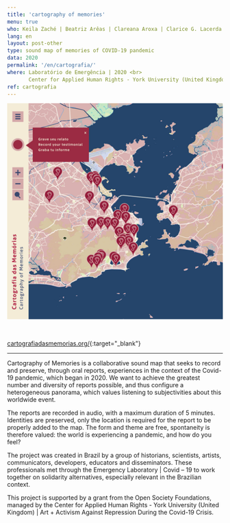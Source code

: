 ```yaml
---
title: 'cartography of memories'
menu: true
who: Keila Zaché | Beatriz Arêas | Clareana Aroxa | Clarice G. Lacerda | Hércules da Silva Xavier Ferreira | Juliana R. | Sara Lana | Victor Januário
lang: en
layout: post-other
type: sound map of memories of COVID-19 pandemic
data: 2020
permalink: '/en/cartografia/'
where: Laboratório de Emergência | 2020 <br>
       Center for Applied Human Rights - York University (United Kingdom) | Art + Activism Against Repression During the Covid-19 Crisis
ref: cartografia
---
```





<a href="https://cartografiadasmemorias.org/" target="_blank"><img src="/assets/posts/cartografia-das-memorias.jpg" class="img-border"></a>

<br>

[cartografiadasmemorias.org/](https://cartografiadasmemorias.org/){:target="_blank"}
<br>

--- 


Cartography of Memories is a collaborative sound map that seeks to record and preserve, through oral reports, experiences in the context of the Covid-19 pandemic, which began in 2020. We want to achieve the greatest number and diversity of reports possible, and thus configure a heterogeneous panorama, which values listening to subjectivities about this worldwide event.

The reports are recorded in audio, with a maximum duration of 5 minutes. Identities are preserved, only the location is required for the report to be properly added to the map. The form and theme are free, spontaneity is therefore valued: the world is experiencing a pandemic, and how do you feel?

The project was created in Brazil by a group of historians, scientists, artists, communicators, developers, educators and disseminators. These professionals met through the Emergency Laboratory | Covid – 19 to work together on solidarity alternatives, especially relevant in the Brazilian context.

This project is supported by a grant from the Open Society Foundations, managed by the Center for Applied Human Rights - York University (United Kingdom) | Art + Activism Against Repression During the Covid-19 Crisis.